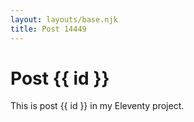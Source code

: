```yaml
---
layout: layouts/base.njk
title: Post 14449
---
```


# Post {{ id }}

This is post {{ id }} in my Eleventy project.
